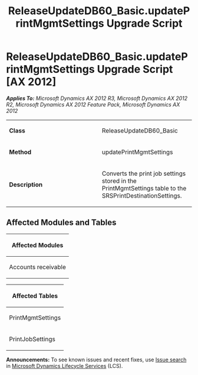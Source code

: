 ﻿---
title: ReleaseUpdateDB60_Basic.updatePrintMgmtSettings Upgrade Script
TOCTitle: ReleaseUpdateDB60_Basic.updatePrintMgmtSettings Upgrade Script
ms:assetid: 5b2553b0-bfbc-3f75-da81-cb5013168f3f
ms:mtpsurl: https://msdn.microsoft.com/en-us/library/JJ736320(v=AX.60)
ms:contentKeyID: 49708495
ms.date: 05/18/2015
mtps_version: v=AX.60
---

# ReleaseUpdateDB60\_Basic.updatePrintMgmtSettings Upgrade Script [AX 2012]


_**Applies To:** Microsoft Dynamics AX 2012 R3, Microsoft Dynamics AX 2012 R2, Microsoft Dynamics AX 2012 Feature Pack, Microsoft Dynamics AX 2012_

<table>
<colgroup>
<col style="width: 50%" />
<col style="width: 50%" />
</colgroup>
<tbody>
<tr class="odd">
<td><p><strong>Class</strong></p></td>
<td><p>ReleaseUpdateDB60_Basic</p></td>
</tr>
<tr class="even">
<td><p><strong>Method</strong></p></td>
<td><p>updatePrintMgmtSettings</p></td>
</tr>
<tr class="odd">
<td><p><strong>Description</strong></p></td>
<td><p>Converts the print job settings stored in the PrintMgmtSettings table to the SRSPrintDestinationSettings.</p></td>
</tr>
</tbody>
</table>


## Affected Modules and Tables

<table>
<colgroup>
<col style="width: 100%" />
</colgroup>
<thead>
<tr class="header">
<th><p>Affected Modules</p></th>
</tr>
</thead>
<tbody>
<tr class="odd">
<td><p>Accounts receivable</p></td>
</tr>
</tbody>
</table>


<table>
<colgroup>
<col style="width: 100%" />
</colgroup>
<thead>
<tr class="header">
<th><p>Affected Tables</p></th>
</tr>
</thead>
<tbody>
<tr class="odd">
<td><p>PrintMgmtSettings</p></td>
</tr>
<tr class="even">
<td><p>PrintJobSettings</p></td>
</tr>
</tbody>
</table>

  
**Announcements:** To see known issues and recent fixes, use [Issue search](http://go.microsoft.com/fwlink/?linkid=389258) in [Microsoft Dynamics Lifecycle Services](http://go.microsoft.com/fwlink/?linkid=306505) (LCS).

